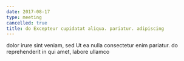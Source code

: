 ```yaml
---
date: 2017-08-17
type: meeting
cancelled: true
title: do Excepteur cupidatat aliqua. pariatur. adipiscing
---
```

dolor irure sint veniam, sed Ut ea nulla consectetur enim pariatur. do reprehenderit in qui amet, labore ullamco